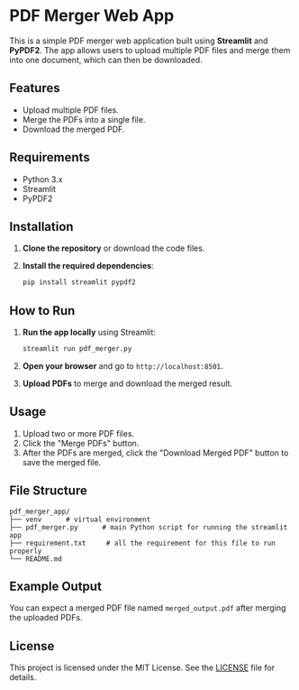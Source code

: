 # PDF Merger Web App

This is a simple PDF merger web application built using **Streamlit** and **PyPDF2**. The app allows users to upload multiple PDF files and merge them into one document, which can then be downloaded.

## Features

- Upload multiple PDF files.
- Merge the PDFs into a single file.
- Download the merged PDF.

## Requirements

- Python 3.x
- Streamlit
- PyPDF2

## Installation

1. **Clone the repository** or download the code files.

2. **Install the required dependencies**:

   ```bash
   pip install streamlit pypdf2
   ```

## How to Run

1. **Run the app locally** using Streamlit:

   ```bash
   streamlit run pdf_merger.py
   ```

2. **Open your browser** and go to `http://localhost:8501`.

3. **Upload PDFs** to merge and download the merged result.

## Usage

1. Upload two or more PDF files.
2. Click the "Merge PDFs" button.
3. After the PDFs are merged, click the "Download Merged PDF" button to save the merged file.

## File Structure

```
pdf_merger_app/
├── venv      # virtual environment
├── pdf_merger.py      # main Python script for running the streamlit app
├── requirement.txt     # all the requirement for this file to run properly
└── README.md             
```

## Example Output

You can expect a merged PDF file named `merged_output.pdf` after merging the uploaded PDFs.

## License

This project is licensed under the MIT License. See the [LICENSE](LICENSE) file for details.

